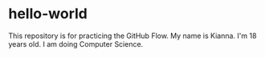 # hello-world
This repository is for practicing the GitHub Flow.
My name is Kianna. I'm 18 years old. I am doing Computer Science.
